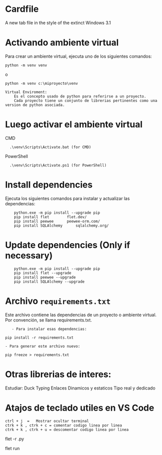 # Cardfile
A new tab file in the style of the extinct Windows 3.1

# Activando ambiente virtual
Para crear un ambiente virtual, ejecuta uno de los siguientes comandos:
```
python -m venv venv
```
o
```
python -m venv c:\miproyecto\venv
```
    Virtual Enviroment:
        Es el concepto usado de python para referirse a un proyecto.
        Cada proyecto tiene un conjunto de librerias pertinentes como una version de python asociada.

# Luego activar el ambiente virtual
CMD
```
  .\venv\Scripts\Activate.bat (for CMD)
```
PowerShell
```
  .\venv\Scripts\Activate.ps1 (for PowerShell)
```
# Install dependencies
Ejecuta los siguientes comandos para instalar y actualizar las dependencias:
```
    python.exe -m pip install --upgrade pip
    pip install flet        flet.dev/
    pip install peewee      peewee-orm.com/
    pip install SQLAlchemy      sqlalchemy.org/
```

# Update dependencies (Only if necessary)
```
    python.exe -m pip install --upgrade pip
    pip install flet --upgrade
    pip install peewee --upgrade
    pip install SQLAlchemy --upgrade
```

# Archivo `requirements.txt`
Este archivo contiene las dependencias de un proyecto o ambiente virtual. Por convención, se llama requirements.txt.

       - Para instalar esas dependencias: 
```
pip install -r requirements.txt
```
    - Para generar este archivo nuevo:
```
pip freeze > requirements.txt
```
# Otras librerias de interes:

Estudiar:
    Duck Typing
    Enlaces Dinamicos y estaticos
    Tipo real y dedicado


# Atajos de teclado utiles en VS Code

    ctrl + j  =   Mostrar ocultar terminal
    ctrk + k , ctrk + c = comentar codigo linea por linea
    ctrk + k , ctrk + u = descomentar codigo linea por linea

flet -r <name of file>.py

flet run